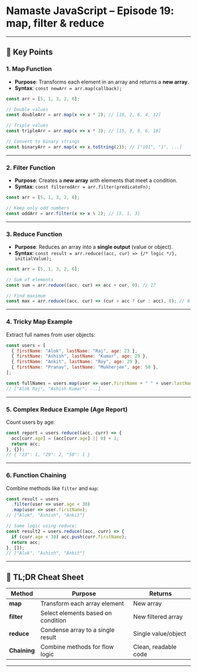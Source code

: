 # Namaste JavaScript – Episode 19: map, filter & reduce

---

## 📌 Key Points

### 1. Map Function
- **Purpose**: Transforms each element in an array and returns a **new array**.
- **Syntax**: `const newArr = arr.map(callback);`

```javascript
const arr = [5, 1, 3, 2, 6];

// Double values
const doubleArr = arr.map(x => x * 2); // [10, 2, 6, 4, 12]

// Triple values
const tripleArr = arr.map(x => x * 3); // [15, 3, 9, 6, 18]

// Convert to binary strings
const binaryArr = arr.map(x => x.toString(2)); // ["101", "1", ...]
```

---

### 2. Filter Function
- **Purpose**: Creates a **new array** with elements that meet a condition.
- **Syntax**: `const filteredArr = arr.filter(predicateFn);`

```javascript
const arr = [5, 1, 3, 2, 6];

// Keep only odd numbers
const oddArr = arr.filter(x => x % 2); // [5, 1, 3]
```

---

### 3. Reduce Function
- **Purpose**: Reduces an array into a **single output** (value or object).
- **Syntax**: `const result = arr.reduce((acc, cur) => {/* logic */}, initialValue);`

```javascript
const arr = [5, 1, 3, 2, 6];

// Sum of elements
const sum = arr.reduce((acc, cur) => acc + cur, 0); // 17

// Find maximum
const max = arr.reduce((acc, cur) => (cur > acc ? cur : acc), 0); // 6
```

---

### 4. Tricky Map Example
Extract full names from user objects:
```javascript
const users = [
  { firstName: "Alok", lastName: "Raj", age: 23 },
  { firstName: "Ashish", lastName: "Kumar", age: 29 },
  { firstName: "Ankit", lastName: "Roy", age: 29 },
  { firstName: "Pranav", lastName: "Mukherjee", age: 50 },
];

const fullNames = users.map(user => user.firstName + " " + user.lastName);
// ["Alok Raj", "Ashish Kumar", ...]
```

---

### 5. Complex Reduce Example (Age Report)
Count users by age:
```javascript
const report = users.reduce((acc, curr) => {
  acc[curr.age] = (acc[curr.age] || 0) + 1;
  return acc;
}, {});
// { "23": 1, "29": 2, "50": 1 }
```

---

### 6. Function Chaining
Combine methods like `filter` and `map`:
```javascript
const result = users
  .filter(user => user.age < 30)
  .map(user => user.firstName);
// ["Alok", "Ashish", "Ankit"]

// Same logic using reduce:
const result2 = users.reduce((acc, curr) => {
  if (curr.age < 30) acc.push(curr.firstName);
  return acc;
}, []);
// ["Alok", "Ashish", "Ankit"]
```

---

## 📝 TL;DR Cheat Sheet

| Method       | Purpose                               | Returns             |
|--------------|----------------------------------------|---------------------|
| **map**      | Transform each array element           | New array           |
| **filter**   | Select elements based on condition     | New filtered array  |
| **reduce**   | Condense array to a single result      | Single value/object |
| **Chaining** | Combine methods for flow logic         | Clean, readable code|

---
